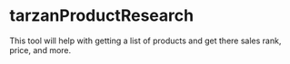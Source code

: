# tarzanProductResearch
This tool will help with getting a list of products and get there sales rank, price, and more.
